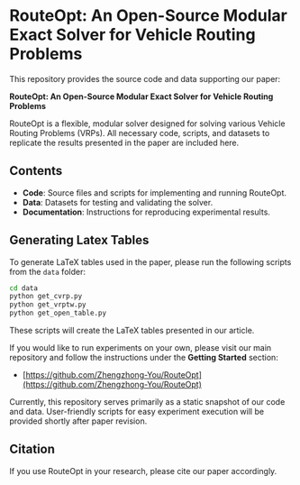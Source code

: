 
# RouteOpt: An Open-Source Modular Exact Solver for Vehicle Routing Problems

This repository provides the source code and data supporting our paper:

**RouteOpt: An Open-Source Modular Exact Solver for Vehicle Routing Problems**

RouteOpt is a flexible, modular solver designed for solving various Vehicle Routing Problems (VRPs). All necessary code, scripts, and datasets to replicate the results presented in the paper are included here.

## Contents

* **Code**: Source files and scripts for implementing and running RouteOpt.
* **Data**: Datasets for testing and validating the solver.
* **Documentation**: Instructions for reproducing experimental results.

## Generating Latex Tables

To generate LaTeX tables used in the paper, please run the following scripts from the `data` folder:

```bash
cd data
python get_cvrp.py
python get_vrptw.py
python get_open_table.py
````

These scripts will create the LaTeX tables presented in our article.

If you would like to run experiments on your own, please visit our main repository and follow the instructions under the **Getting Started** section:

* [https://github.com/Zhengzhong-You/RouteOpt](https://github.com/Zhengzhong-You/RouteOpt)

Currently, this repository serves primarily as a static snapshot of our code and data. User-friendly scripts for easy experiment execution will be provided shortly after paper revision.

## Citation

If you use RouteOpt in your research, please cite our paper accordingly.

```
```
